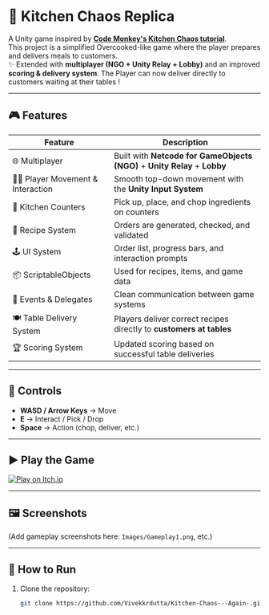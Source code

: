 # 🍴 Kitchen Chaos Replica

A Unity game inspired by [**Code Monkey's Kitchen Chaos tutorial**](https://store.steampowered.com/app/2275820/Kitchen_Chaos__Learn_Game_Development/).  
This project is a simplified Overcooked-like game where the player prepares and delivers meals to customers.  
✨ Extended with **multiplayer (NGO + Unity Relay + Lobby)** and an improved **scoring & delivery system**. The Player can now deliver directly to customers waiting at their tables !

---

## 🎮 Features

| Feature | Description |
|---------|-------------|
| 🌐 Multiplayer | Built with **Netcode for GameObjects (NGO)** + **Unity Relay** + **Lobby** |
| 👨‍🍳 Player Movement & Interaction | Smooth top-down movement with the **Unity Input System** |
| 🍳 Kitchen Counters | Pick up, place, and chop ingredients on counters |
| 🥗 Recipe System | Orders are generated, checked, and validated |
| 🕹️ UI System | Order list, progress bars, and interaction prompts |
| 📦 ScriptableObjects | Used for recipes, items, and game data |
| 🔄 Events & Delegates | Clean communication between game systems |
| 🍽️ Table Delivery System | Players deliver correct recipes directly to **customers at tables** |
| 🏆 Scoring System | Updated scoring based on successful table deliveries |

---

## 🎯 Controls
- **WASD / Arrow Keys** → Move  
- **E** → Interact / Pick / Drop  
- **Space** → Action (chop, deliver, etc.)  

---

## ▶️ Play the Game
[![Play on Itch.io](https://static.itch.io/images/badge.svg)](https://vivekkrdutta03.itch.io/restaurant)

---

## 🖼️ Screenshots
(Add gameplay screenshots here: `Images/Gameplay1.png`, etc.)

---

## 🚀 How to Run
1. Clone the repository:
   ```bash
   git clone https://github.com/Vivekkrdutta/Kitchen-Chaos---Again-.git
